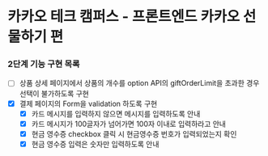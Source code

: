 # 카카오 테크 캠퍼스 - 프론트엔드 카카오 선물하기 편

### 2단계 기능 구현 목록
- [ ] 상품 상세 페이지에서 상품의 개수를 option API의 giftOrderLimit을 초과한 경우 선택이 불가하도록 구현
- [x] 결제 페이지의 Form을 validation 하도록 구현
  - [x] 카드 메시지를 입력하지 않으면 메시지를 입력하도록 안내
  - [x] 카드 메시지가 100글자가 넘어가면 100자 이내로 입력하라고 안내
  - [x] 현금 영수증 checkbox 클릭 시 현금영수증 번호가 입력되었는지 확인
  - [x] 현금 영수증 입력은 숫자만 입력하도록 안내